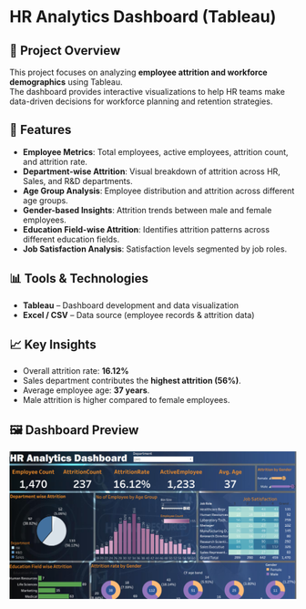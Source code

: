 # HR Analytics Dashboard (Tableau)

## 📌 Project Overview
This project focuses on analyzing **employee attrition and workforce demographics** using Tableau.  
The dashboard provides interactive visualizations to help HR teams make data-driven decisions for workforce planning and retention strategies.  

## 🚀 Features
- **Employee Metrics**: Total employees, active employees, attrition count, and attrition rate.  
- **Department-wise Attrition**: Visual breakdown of attrition across HR, Sales, and R&D departments.  
- **Age Group Analysis**: Employee distribution and attrition across different age groups.  
- **Gender-based Insights**: Attrition trends between male and female employees.  
- **Education Field-wise Attrition**: Identifies attrition patterns across different education fields.  
- **Job Satisfaction Analysis**: Satisfaction levels segmented by job roles.  

## 📊 Tools & Technologies
- **Tableau** – Dashboard development and data visualization  
- **Excel / CSV** – Data source (employee records & attrition data)  

## 📈 Key Insights
- Overall attrition rate: **16.12%**  
- Sales department contributes the **highest attrition (56%)**.  
- Average employee age: **37 years**.  
- Male attrition is higher compared to female employees.  

## 🖼️ Dashboard Preview
![Dashboard Screenshot](https://github.com/rakesh765483/HR-Analytics-dashboard/blob/main/Screenshot%202025-09-10%20205104.png) 
